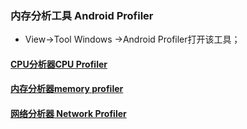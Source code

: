### 内存分析工具 Android Profiler
+ View->Tool Windows ->Android Profiler打开该工具；
#### [CPU分析器CPU Profiler](https://github.com/ningbaoqi/PerformanceOptimization/blob/master/README-n1.md)
#### [内存分析器memory profiler](https://github.com/ningbaoqi/PerformanceOptimization/blob/master/README-n2.md)
#### [网络分析器 Network Profiler](https://github.com/ningbaoqi/PerformanceOptimization/blob/master/README-N3.md)
